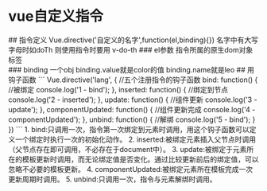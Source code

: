 # vue自定义指令
<div class="container">
    <div v-leo="color"></div>
</div>
<script type="text/javascript">
    Vue.directive('leo',function (el,binding) {
        console.log(el);
        console.log(binding);
        el.style.background = binding.value;
        el.style.width = '100px';
        el.style.height = '200px';
    })
    new Vue({
        el:".container",
        data:{
            color:'black'
        }
    })
</script>
## 指令定义 
Vue.directive('自定义的名字',function(el,binding){})  
名字中有大写字母时如doTh 则使用指令时要用 v-do-th
### el参数
指令所属的原生dom对象标签 <div v-leo="color"></div>  
### binding
一个obj  
binding.value就是color的值
binding.name就是leo
## 用钩子函数
```
Vue.directive('lang', { //五个注册指令的钩子函数
      bind: function() { //被绑定
          console.log('1 - bind');
      },
      inserted: function() { //绑定到节点
          console.log('2 - inserted');
      },
      update: function() { //组件更新
          console.log('3 - update');
      },
      componentUpdated: function() { //组件更新完成
          console.log('4 - componentUpdated');
      },
      unbind: function() { //解绑
          console.log('5 - bind');
      }
  })
 ```
1. bind:只调用一次，指令第一次绑定到元素时调用，用这个钩子函数可以定义一个绑定时执行一次的初始化动作。
2. inserted:被绑定元素插入父节点时调用（父节点存在即可调用，不必存在于document中）。
3. update:被绑定于元素所在的模板更新时调用，而无论绑定值是否变化。通过比较更新前后的绑定值，可以忽略不必要的模板更新。
4. componentUpdated:被绑定元素所在模板完成一次更新周期时调用。
5. unbind:只调用一次，指令与元素解绑时调用。
